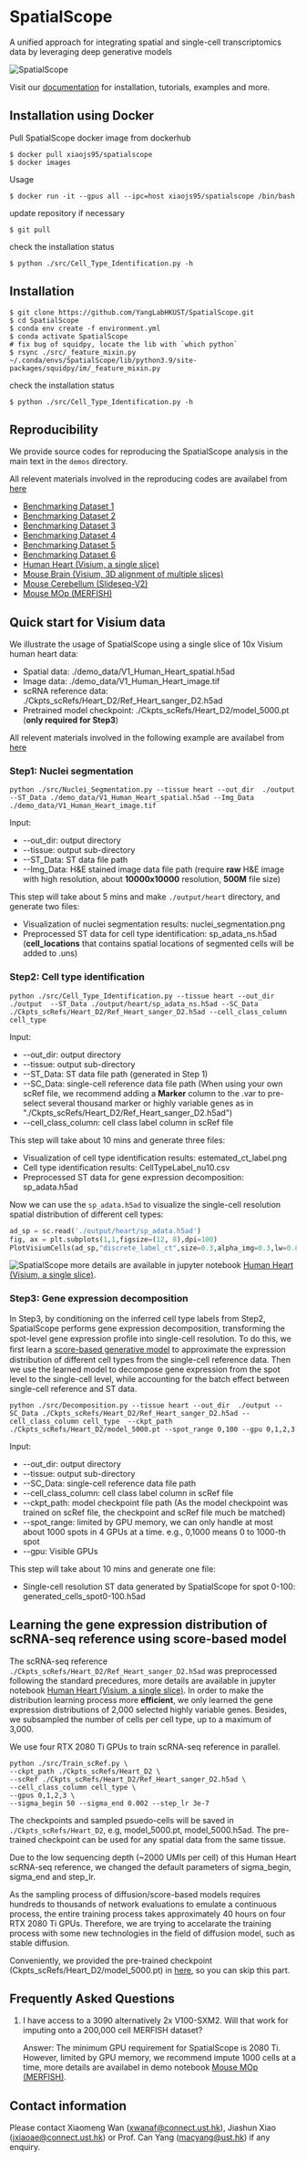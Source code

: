 # SpatialScope
A unified approach for integrating spatial and single-cell transcriptomics data by leveraging deep generative models

![SpatialScope](https://github.com/YangLabHKUST/SpatialScope/blob/master/mainfig-flowchat.jpg)

Visit our [documentation](https://spatialscope-tutorial.readthedocs.io/en/latest/) for installation, tutorials, examples and more.

## Installation using Docker
Pull SpatialScope docker image from dockerhub
```shell
$ docker pull xiaojs95/spatialscope
$ docker images
```
Usage
```shell
$ docker run -it --gpus all --ipc=host xiaojs95/spatialscope /bin/bash
```
update repository if necessary
```shell
$ git pull
```
check the installation status
```shell
$ python ./src/Cell_Type_Identification.py -h
```

## Installation
``` shell
$ git clone https://github.com/YangLabHKUST/SpatialScope.git
$ cd SpatialScope
$ conda env create -f environment.yml
$ conda activate SpatialScope
# fix bug of squidpy, locate the lib with `which python`
$ rsync ./src/_feature_mixin.py ~/.conda/envs/SpatialScope/lib/python3.9/site-packages/squidpy/im/_feature_mixin.py
```
check the installation status
```shell
$ python ./src/Cell_Type_Identification.py -h
```


## Reproducibility

We provide source codes for reproducing the SpatialScope analysis in the main text in the `demos` directory.

All relevent materials involved in the reproducing codes are availabel from [here](https://drive.google.com/drive/folders/1PXv_brtr-tXshBVEd_HSPIagjX9oF7Kg?usp=sharing)

+ [Benchmarking Dataset 1](https://github.com/YangLabHKUST/SpatialScope/blob/master/demos/Benchmarking-Dataset_1.ipynb)
+ [Benchmarking Dataset 2](https://github.com/YangLabHKUST/SpatialScope/blob/master/demos/Benchmarking-Dataset_2.ipynb)
+ [Benchmarking Dataset 3](https://github.com/YangLabHKUST/SpatialScope/blob/master/demos/Benchmarking-Dataset_3.ipynb)
+ [Benchmarking Dataset 4](https://github.com/YangLabHKUST/SpatialScope/blob/master/demos/Benchmarking-Dataset_4.ipynb)
+ [Benchmarking Dataset 5](https://github.com/YangLabHKUST/SpatialScope/blob/master/demos/Benchmarking-Dataset_5.ipynb)
+ [Benchmarking Dataset 6](https://github.com/YangLabHKUST/SpatialScope/blob/master/demos/Benchmarking-Dataset_6.ipynb)
+ [Human Heart (Visium, a single slice)](https://github.com/YangLabHKUST/SpatialScope/blob/master/demos/Human-Heart.ipynb)
+ [Mouse Brain (Visium, 3D alignment of multiple slices)](https://github.com/YangLabHKUST/SpatialScope/blob/master/demos/Mouse-Brain.ipynb)
+ [Mouse Cerebellum (Slideseq-V2)](https://github.com/YangLabHKUST/SpatialScope/blob/master/demos/Mouse-Cerebellum-Slideseq.ipynb)
+ [Mouse MOp (MERFISH)](https://github.com/YangLabHKUST/SpatialScope/blob/master/demos/Mouse-MOp-MERFISH.ipynb)


## Quick start for Visium data

We illustrate the usage of SpatialScope using a single slice of 10x Visium human heart data:
- Spatial data: ./demo_data/V1_Human_Heart_spatial.h5ad
- Image data: ./demo_data/V1_Human_Heart_image.tif
- scRNA reference data: ./Ckpts_scRefs/Heart_D2/Ref_Heart_sanger_D2.h5ad
- Pretrained model checkpoint: ./Ckpts_scRefs/Heart_D2/model_5000.pt (**only required for Step3**)

All relevent materials involved in the following example are availabel from [here](https://drive.google.com/drive/folders/1PXv_brtr-tXshBVEd_HSPIagjX9oF7Kg?usp=sharing)

### Step1: Nuclei segmentation

```
python ./src/Nuclei_Segmentation.py --tissue heart --out_dir  ./output  --ST_Data ./demo_data/V1_Human_Heart_spatial.h5ad --Img_Data  ./demo_data/V1_Human_Heart_image.tif
```

Input:

- --out_dir: output directory
- --tissue: output sub-directory
- --ST_Data: ST data file path
- --Img_Data: H&E stained image data file path (require **raw** H&E image with high resolution, about **10000x10000** resolution, **500M** file size)

This step will take about 5 mins and make `./output/heart` directory, and generate two files:

- Visualization of nuclei segmentation results: nuclei_segmentation.png
- Preprocessed ST data for cell type identification: sp_adata_ns.h5ad (**cell_locations** that contains spatial locations of segmented cells will be added to .uns)


### Step2: Cell type identification

```
python ./src/Cell_Type_Identification.py --tissue heart --out_dir  ./output  --ST_Data ./output/heart/sp_adata_ns.h5ad --SC_Data ./Ckpts_scRefs/Heart_D2/Ref_Heart_sanger_D2.h5ad --cell_class_column cell_type
```

Input:

- --out_dir: output directory
- --tissue: output sub-directory
- --ST_Data: ST data file path (generated in Step 1)
- --SC_Data: single-cell reference data file path (When using your own scRef file, we recommend adding a **Marker** column to the .var to pre-select several thousand marker or highly variable genes as in "./Ckpts_scRefs/Heart_D2/Ref_Heart_sanger_D2.h5ad")
- --cell_class_column: cell class label column in scRef file

This step will take about 10 mins and generate three files:

- Visualization of cell type identification results: estemated_ct_label.png
- Cell type identification results: CellTypeLabel_nu10.csv
- Preprocessed ST data for gene expression decomposition: sp_adata.h5ad

Now we can use the `sp_adata.h5ad` to visualize the single-cell resolution spatial distribution of different cell types:

```python
ad_sp = sc.read('./output/heart/sp_adata.h5ad')
fig, ax = plt.subplots(1,1,figsize=(12, 8),dpi=100)
PlotVisiumCells(ad_sp,"discrete_label_ct",size=0.3,alpha_img=0.3,lw=0.8,ax=ax)
```
![SpatialScope](https://github.com/YangLabHKUST/SpatialScope/blob/master/human-heart-crop.png)
more details are available in jupyter notebook [Human Heart (Visium, a single slice)](https://github.com/YangLabHKUST/SpatialScope/blob/master/demos/Human-Heart.ipynb).


### Step3: Gene expression decomposition

In Step3, by conditioning on the inferred cell type labels from Step2, SpatialScope performs gene expression decomposition, transforming the spot-level gene expression proﬁle into single-cell resolution. To do this, we ﬁrst learn a [score-based generative model](#Learning-the-gene-expression-distribution-of-scRNA-seq-reference-using-score-based-model) to approximate the expression distribution of different cell types from the single-cell reference data. Then we use the learned model to decompose gene expression from the spot level to the single-cell level, while accounting for the batch effect between single-cell reference and ST data.

```
python ./src/Decomposition.py --tissue heart --out_dir  ./output --SC_Data ./Ckpts_scRefs/Heart_D2/Ref_Heart_sanger_D2.h5ad --cell_class_column cell_type  --ckpt_path ./Ckpts_scRefs/Heart_D2/model_5000.pt --spot_range 0,100 --gpu 0,1,2,3
```

Input:

- --out_dir: output directory
- --tissue: output sub-directory
- --SC_Data: single-cell reference data file path 
- --cell_class_column: cell class label column in scRef file
- --ckpt_path: model checkpoint file path (As the model checkpoint was trained on scRef file, the checkpoint and scRef file much be matched)
- --spot_range: limited by GPU memory, we can only handle at most about 1000 spots in 4 GPUs at a time. e.g., 0,1000 means 0 to 1000-th spot
- --gpu: Visible GPUs

This step will take about 10 mins and generate one file:

- Single-cell resolution ST data generated by SpatialScope for spot 0-100: generated_cells_spot0-100.h5ad

## Learning the gene expression distribution of scRNA-seq reference using score-based model

The scRNA-seq reference `./Ckpts_scRefs/Heart_D2/Ref_Heart_sanger_D2.h5ad` was preprocessed following the standard precedures, more details are available in jupyter notebook [Human Heart (Visium, a single slice)](https://github.com/YangLabHKUST/SpatialScope/blob/master/demos/Human-Heart.ipynb). In order to make the distribution learning process more **efficient**, we only learned the gene expression distributions of 2,000 selected highly variable genes.  Besides, we subsampled the number of cells per cell type, up to a maximum of 3,000. 


We use four RTX 2080 Ti GPUs to train scRNA-seq reference in parallel.

```
python ./src/Train_scRef.py \
--ckpt_path ./Ckpts_scRefs/Heart_D2 \
--scRef ./Ckpts_scRefs/Heart_D2/Ref_Heart_sanger_D2.h5ad \
--cell_class_column cell_type \
--gpus 0,1,2,3 \
--sigma_begin 50 --sigma_end 0.002 --step_lr 3e-7 
```
The checkpoints and sampled psuedo-cells will be saved in `./Ckpts_scRefs/Heart_D2`, e.g, model_5000.pt, model_5000.h5ad. The pre-trained checkpoint can be used for any spatial data from the same tissue.

Due to the low sequencing depth (~2000 UMIs per cell) of this Human Heart scRNA-seq reference, we changed the default parameters of sigma_begin, sigma_end and step_lr.

As the sampling process of diffusion/score-based models requires hundreds to thousands of network evaluations to emulate a continuous process, the entire training process takes approximately 40 hours on four RTX 2080 Ti GPUs. Therefore, we are trying to accelarate the training process with some new technologies in the field of diffusion model, such as stable diffusion. 

Conveniently, we provided the pre-trained checkpoint (Ckpts_scRefs/Heart_D2/model_5000.pt) in [here](https://drive.google.com/drive/folders/1PXv_brtr-tXshBVEd_HSPIagjX9oF7Kg?usp=sharing), so you can skip this part.



## Frequently Asked Questions

1. I have access to a 3090 alternatively 2x V100-SXM2. Will that work for imputing onto a 200,000 cell MERFISH dataset?

   Answer: The minimum GPU requirement for SpatialScope is 2080 Ti. However, limited by GPU memory, we recommend impute 1000 cells at a time, more details are availabel in demo notebook [Mouse MOp (MERFISH)](https://github.com/YangLabHKUST/SpatialScope/blob/master/demos/Mouse-MOp-MERFISH.ipynb).


## Contact information

Please contact Xiaomeng Wan (xwanaf@connect.ust.hk), Jiashun Xiao (jxiaoae@connect.ust.hk) or Prof. Can Yang (macyang@ust.hk) if any enquiry.